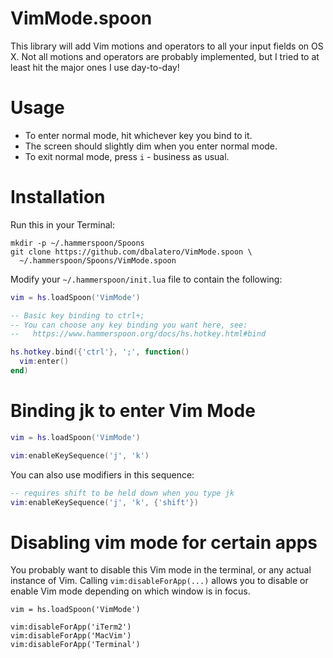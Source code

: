 # VimMode.spoon

This library will add Vim motions and operators to all your input fields on
OS X. Not all motions and operators are probably implemented, but I tried to
at least hit the major ones I use day-to-day!

# Usage

* To enter normal mode, hit whichever key you bind to it.
* The screen should slightly dim when you enter normal mode.
* To exit normal mode, press `i` - business as usual.

# Installation

Run this in your Terminal:

```
mkdir -p ~/.hammerspoon/Spoons
git clone https://github.com/dbalatero/VimMode.spoon \
  ~/.hammerspoon/Spoons/VimMode.spoon
```

Modify your `~/.hammerspoon/init.lua` file to contain the following:

```lua
vim = hs.loadSpoon('VimMode')

-- Basic key binding to ctrl+;
-- You can choose any key binding you want here, see:
--   https://www.hammerspoon.org/docs/hs.hotkey.html#bind

hs.hotkey.bind({'ctrl'}, ';', function()
  vim:enter()
end)
```

# Binding jk to enter Vim Mode

```lua
vim = hs.loadSpoon('VimMode')

vim:enableKeySequence('j', 'k')
```

You can also use modifiers in this sequence:

```lua
-- requires shift to be held down when you type jk
vim:enableKeySequence('j', 'k', {'shift'})
```

# Disabling vim mode for certain apps

You probably want to disable this Vim mode in the terminal, or any actual 
instance of Vim. Calling `vim:disableForApp(...)` allows you to disable or
enable Vim mode depending on which window is in focus.

```
vim = hs.loadSpoon('VimMode')

vim:disableForApp('iTerm2')
vim:disableForApp('MacVim')
vim:disableForApp('Terminal')
```
